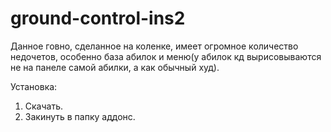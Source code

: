 # ground-control-ins2
Данное говно, сделанное на коленке, имеет огромное количество недочетов, особенно база абилок и меню(у абилок кд вырисовываются не на панеле самой абилки, а как обычный худ).

Установка:
1) Скачать.
2) Закинуть в папку аддонс.

